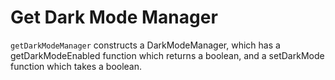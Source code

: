 # Get Dark Mode Manager

`getDarkModeManager` constructs a DarkModeManager, which has a getDarkModeEnabled function which returns a boolean, and a setDarkMode function which takes a boolean.
